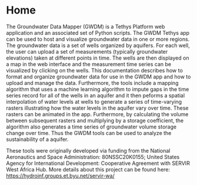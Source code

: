 
# **Home**

The Groundwater Data Mapper (GWDM) is a Tethys Platform web application
and an associated set of Python scripts. The GWDM Tethys app can be used
to host and visualize groundwater data in one or more regions. The
groundwater data is a set of wells organized by aquifers. For each well,
the user can upload a set of measurements (typically groundwater
elevations) taken at different points in time. The wells are then
displayed on a map in the web interface and the measurement time series
can be visualized by clicking on the wells. This documentation describes
how to format and organize groundwater data for use in the GWDM app and
how to upload and manage the data. Furthermore, the tools include a
mapping algorithm that uses a machine learning algorithm to impute gaps
in the time series record for all of the wells in an aquifer and it then
peforms a spatial interpolation of water levels at wells to generate a
series of time-varying rasters illustrating how the water levels in the
aquifer vary over time. These rasters can be animated in the app.
Furthermore, by calculating the volume between subsequent rasters and
multiplying by a storage coefficient, the algorithm also generates a
time series of groundwater volume storage change over time. Thus the
GWDM tools can be used to analyze the sustainability of a aquifer.

These tools were originally developed via funding from the National
Aeronautics and Space Administration: 80NSSC20K0155; United States
Agency for International Development: Cooperative Agreement with SERVIR
West Africa Hub. More details about this project can be found here:
<https://hydroinf.groups.et.byu.net/servir-wa/>

